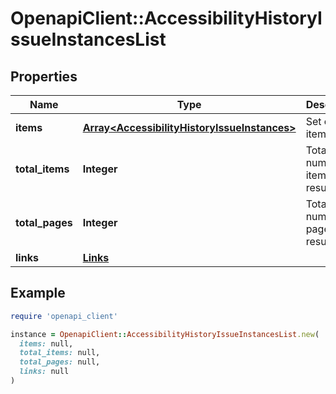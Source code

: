 # OpenapiClient::AccessibilityHistoryIssueInstancesList

## Properties

| Name | Type | Description | Notes |
| ---- | ---- | ----------- | ----- |
| **items** | [**Array&lt;AccessibilityHistoryIssueInstances&gt;**](AccessibilityHistoryIssueInstances.md) | Set of items. |  |
| **total_items** | **Integer** | Total number of items in result set. |  |
| **total_pages** | **Integer** | Total number of pages in result set. |  |
| **links** | [**Links**](Links.md) |  | [optional] |

## Example

```ruby
require 'openapi_client'

instance = OpenapiClient::AccessibilityHistoryIssueInstancesList.new(
  items: null,
  total_items: null,
  total_pages: null,
  links: null
)
```

